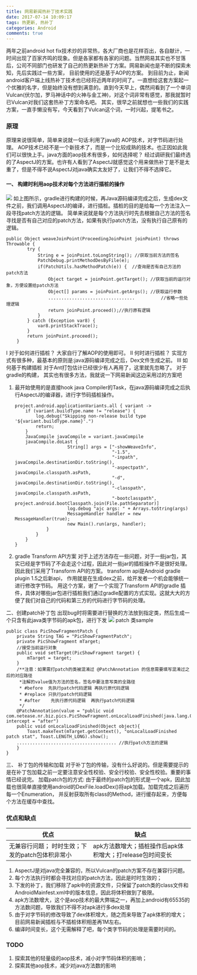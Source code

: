 ```yaml
---
title: 网易新闻热补丁技术实践
date: 2017-07-14 10:09:17
tags: 热更新, 热补丁
categories: Android
comments: true
---
```

两年之前android hot fix技术炒的非常热，各大厂商也是花样百出，各自献计，一时间出现了百家齐鸣的现象。但是各家都有各家的问题。当然网易其实也不甘落后，公司不同部门也研发了自己的热更新热补丁方案。网易新闻也是不断的探索未知，先后实践过一些方案， 目前使用的还是基于AOP的方案。
到目前为止，新闻android客户端上线热补丁技术也已经将近两年的时间了。一直想给这套方案起一个优雅的名字，但是始终没有想到满意的。直到今天早上，偶然间看到了一个单词Vulcan(伏尔加，罗马神话中的火神与金工神)，对这个词非常有感觉，那我就暂时已Vulcan对我们这套热补丁方案命名吧。
其实，很早之前就想也一些我们的实践方案，一直手懒没有写，今天看到了Vulcan这个词，一时兴起，提笔书之。
### 原理
原理来说很简单，简单来说就一句话:利用了java的 AOP技术，对字节码进行处理。 AOP技术已经不是一个新技术了，而是一个比较成熟的技术。也正因如此我们可以很快上手。java方面的aop技术有很多，如何选择呢？ 经过调研我们最终选的了AspectJ的方案。也许有人看到了AspectJ就感觉这个用来做热补丁是不是太重了，但是不得不说AspectJ对java确实太友好了，让我们不得不选择它。
#### 一、 构建时利用aop技术对每个方法进行插桩的操作
![](网易新闻热补丁技术实践/Vulcan_patch.jpg)
如上图所示，gradle进行构建的时候，再Java源码编译完成之后，生成dex文件之前，我们调用AspectJ的编译，进行插桩。插桩的目的是给每一个方法注入一段寻找patch方法的逻辑。
简单来说就是每个方法执行时先去根据自己方法的签名寻找是否有自己对应的patch方法，如果有执行patch方法，没有执行自己原有的逻辑。
```
public Object weaveJoinPoint(ProceedingJoinPoint joinPoint) throws Throwable {
        try {
            String e = joinPoint.toLongString(); //获取当前方法的签名
            PatchDebug.printMethodDesByFile(e); 
            if(PatchUtils.hasMethodPatch(e)) {  //查询是否有自己方法的patch方法
                Object target = joinPoint.getTarget(); //获取当前的运行对象，方便设置给patch方法
                Object[] params = joinPoint.getArgs(); //获取运行参数
                .................................          //省略一些处理逻辑
                return joinPoint.proceed();//执行原有逻辑
            }
        } catch (Exception var8) {
            var8.printStackTrace();
        }
        return joinPoint.proceed(); 
    }
```
I 对于如何进行插桩？
 大家自行了解AOP的使用即可。
II 何时进行插桩？ 
实现方式有很多种，最基本的原则是:java源码编译完成之后，Dex文件生成之前。
III 如何基于构建插桩
对于Ant打包估计已经很少有人再用了，这里就先忽略了。
对于gradle的构建， 其实也有很多方法，我就说一下网易新闻这边采用过的方案吧
1. 最开始使用的是直接hook java Compiler的Task，在java源码编译完成之后执行AspectJ的编译器，进行字节码插桩操作。
    ```
    project.android.applicationVariants.all { variant ->
        if (variant.buildType.name != "release") {
            log.debug("Skipping non-release build type '${variant.buildType.name}'.")
            return;
        }
        JavaCompile javaCompile = variant.javaCompile
        javaCompile.doLast {
                        String[] args = ["-showWeaveInfo",
                                         "-1.5",
                                         "-inpath", javaCompile.destinationDir.toString(),
                                         "-aspectpath", javaCompile.classpath.asPath,
                                         "-d", javaCompile.destinationDir.toString(),
                                         "-classpath", javaCompile.classpath.asPath,
                                         "-bootclasspath", project.android.bootClasspath.join(File.pathSeparator)]
                        log.debug "ajc args: " + Arrays.toString(args)
                        MessageHandler handler = new MessageHandler(true);
                        new Main().run(args, handler);                    
                }
            }
        }
    }
    ```
2. gradle Transform API方案
    对于上述方法存在一些问题，对于一些jar包，其实已经是字节码了不会走这个过程，因此对一些jar的插桩操作不是很好处理。因此我们采用了Transform API的方案。 transform api是Android gradle plugin 1.5之后新api， 作用就是在生成dex之前，给开发者一个机会能够统一进行修改字节码。
用这个方案，谢了一个实现了Transform API的gradle 插件，具体对哪些jar包进行插桩我们通过gradle配置的方式实现。这就大大的方便了我们对自己的代码和第三方的代码进行字节码的处理。

二、创建patch补丁包
出现bug时将需要进行替换的方法放到指定类，然后生成一个只含有此java类字节码的apk包，进行下发
![](网易新闻热补丁技术实践/create_patch_apk.jpg)
patch 类sample
```
public class PicShowFragmentPatch {
    private String TAG = "PicShowFragmentPatch";
    private PicShowFragment mTarget;
    //接受当前运行对象
    public void setTarget(PicShowFragment target) {
        mTarget = target; 
    }
    /**注意：如果需打patch的类被混淆过 @PatchAnnotation 的信息需要填写混淆过之后的对应路径
     *注解的value值为方法的签名，签名中要注意写类的全路径
     * #before  先执行patch代码逻辑 再执行原代码逻辑
     * #replace 只执行patch代码逻辑
     * #after	 先执行原代码逻辑  再执行patch代码逻辑
     */
    @PatchAnnotation(value = "public void com.netease.nr.biz.pics.PicShowFragment.onLocalLoadFinished(java.lang.Object)", intercept = "after")
    public void onLocalLoadFinished(Object object){
        Toast.makeText(mTarget.getContext(), "onLocalLoadFinished patch stat", Toast.LENGTH_LONG).show();
    ...................................... //执行patch方法的逻辑
    }
}
```
三、 补丁包的传输和加载
对于补丁包的传输，没有什么好说的。但是需要提示的是在补丁包加载之前一定要注意安全性校验、安全行校验、安全性校验。重要的事情已经说完。
加载patch包的方式: 由于最终的patch包的形式是一个apk，因此加载也很简单直接使用android的DexFile.loadDex()将apk加载。加载完成之后遍历每一个Enumeration， 并反射获取所有class的Method，进行缓存起来，方便每个方法在缓存中查找。
### 优点和缺点
|优点|缺点|
|----|------|
|无兼容行问题； 时时生效；下发的patch包体积非常小| apk方法数增大；插桩操作后apk体积增大；打release包时间变长|
1. AspectJ是对java完全兼容的，所以Vulcan的patch方案不存在兼容行问题。
2. 每个方法执行时都会寻找对应的patch方法，因此是时时生效的；
3. 下发的补丁，我们移除了apk中的资源文件，只保留了patch类的class文件和AndroidMainfest.xml中的版本信息，因此将体积做到了极限。
4. apk方法数增大，这个是aop技术的最大弊端之一，再加上android有65535的方法数问题，导致我们不得不对apk进行多dex处理
5. 由于对字节码的修改导致了dex体积增大，随之而来导致了apk体积的增大；目前网易新闻插桩与不插桩体积相差再1M左右。
6. 编译时间变长，这个无需解释了吧，每个类字节码的处理是需要时间的。

### TODO
1. 探索其他的轻量级的aop技术，减小对字节码体积的影响；
2. 探索其他aop技术，减少对java方法数的影响
